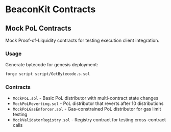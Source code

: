 # BeaconKit Contracts

## Mock PoL Contracts

Mock Proof-of-Liquidity contracts for testing execution client integration.

### Usage

Generate bytecode for genesis deployment:

```bash
forge script script/GetBytecode.s.sol
```

### Contracts

- `MockPoL.sol` - Basic PoL distributor with multi-contract state changes
- `MockPoLReverting.sol` - PoL distributor that reverts after 10 distributions
- `MockPoLGasEnforcer.sol` - Gas-constrained PoL distributor for gas limit testing
- `MockValidatorRegistry.sol` - Registry contract for testing cross-contract calls
